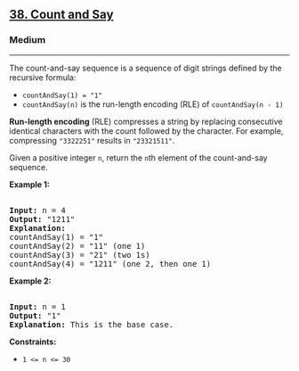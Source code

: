 ### <h2><a href="https://leetcode.com/problems/count-and-say/">38. Count and Say</a></h2>  
<h3>Medium</h3>  
<hr>  
<div>  
<p>The count-and-say sequence is a sequence of digit strings defined by the recursive formula:</p>  

<ul>  
  <li><code>countAndSay(1) = "1"</code></li>  
  <li><code>countAndSay(n)</code> is the run-length encoding (RLE) of <code>countAndSay(n - 1)</code></li>  
</ul>  

<p><strong>Run-length encoding</strong> (RLE) compresses a string by replacing consecutive identical characters with the count followed by the character. For example, compressing <code>"3322251"</code> results in <code>"23321511"</code>.</p>  

<p>Given a positive integer <code>n</code>, return the <code>n</code>th element of the count-and-say sequence.</p>  

<p><strong>Example 1:</strong></p>  
<pre>  
<strong>Input:</strong> n = 4  
<strong>Output:</strong> "1211"  
<strong>Explanation:</strong>  
countAndSay(1) = "1"  
countAndSay(2) = "11" (one 1)  
countAndSay(3) = "21" (two 1s)  
countAndSay(4) = "1211" (one 2, then one 1)  
</pre>  

<p><strong>Example 2:</strong></p>  
<pre>  
<strong>Input:</strong> n = 1  
<strong>Output:</strong> "1"  
<strong>Explanation:</strong> This is the base case.  
</pre>  

<p><strong>Constraints:</strong></p>  
<ul>  
<li><code>1 <= n <= 30</code></li>  
</ul>  
</div>
